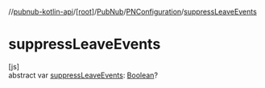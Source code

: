//[pubnub-kotlin-api](../../../../index.md)/[[root]](../../index.md)/[PubNub](../index.md)/[PNConfiguration](index.md)/[suppressLeaveEvents](suppress-leave-events.md)

# suppressLeaveEvents

[js]\
abstract var [suppressLeaveEvents](suppress-leave-events.md): [Boolean](https://kotlinlang.org/api/latest/jvm/stdlib/kotlin-stdlib/kotlin/-boolean/index.html)?
